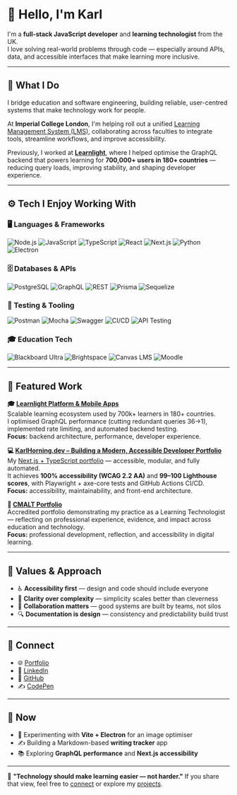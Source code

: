 # 👋 Hello, I'm Karl

I'm a **full-stack JavaScript developer** and **learning technologist** from the UK.  
I love solving real-world problems through code — especially around APIs, data, and accessible interfaces that make learning more inclusive.

---

## 🧭 What I Do

I bridge education and software engineering, building reliable, user-centred systems that make technology work for people.  

At **Imperial College London**, I'm helping roll out a unified [Learning Management System (LMS)](https://www.imperial.ac.uk/about/education/our-projects/learning-management-system/), collaborating across faculties to integrate tools, streamline workflows, and improve accessibility.  

Previously, I worked at **[Learnlight](https://www.karlhorning.dev/projects/learnlight-platform)**, where I helped optimise the GraphQL backend that powers learning for **700,000+ users in 180+ countries** — reducing query loads, improving stability, and shaping developer experience.

---

## ⚙️ Tech I Enjoy Working With

### 🖥️ Languages & Frameworks

![Node.js](https://img.shields.io/badge/Node.js-339933?logo=node.js&logoColor=fff)
![JavaScript](https://img.shields.io/badge/JavaScript-F7DF1E?logo=javascript&logoColor=000)
![TypeScript](https://img.shields.io/badge/TypeScript-3178C6?logo=typescript&logoColor=fff)
![React](https://img.shields.io/badge/React-61DAFB?logo=react&logoColor=000)
![Next.js](https://img.shields.io/badge/Next.js-000000?logo=nextdotjs&logoColor=fff)
![Python](https://img.shields.io/badge/Python-3776AB?logo=python&logoColor=fff)
![Electron](https://img.shields.io/badge/Electron-47848F?logo=electron&logoColor=fff)

### 🗄️ Databases & APIs

![PostgreSQL](https://img.shields.io/badge/PostgreSQL-4169E1?logo=postgresql&logoColor=fff)
![GraphQL](https://img.shields.io/badge/GraphQL-E10098?logo=graphql&logoColor=fff)
![REST](https://img.shields.io/badge/REST-02569B?logo=postman&logoColor=fff)
![Prisma](https://img.shields.io/badge/Prisma-2D3748?logo=prisma&logoColor=fff)
![Sequelize](https://img.shields.io/badge/Sequelize-52B0E7?logo=sequelize&logoColor=fff)

### 🧪 Testing & Tooling

![Postman](https://img.shields.io/badge/Postman-FF6C37?logo=postman&logoColor=fff)
![Mocha](https://img.shields.io/badge/Mocha-8D6748?logo=mocha&logoColor=fff)
![Swagger](https://img.shields.io/badge/Swagger-85EA2D?logo=swagger&logoColor=000)
![CI/CD](https://img.shields.io/badge/CI%2FCD-0A66C2?logo=githubactions&logoColor=fff)
![API Testing](https://img.shields.io/badge/API%20Testing-4A154B?logo=postman&logoColor=fff)

### 🎓 Education Tech

![Blackboard Ultra](https://img.shields.io/badge/Blackboard-000000?logo=blackboard&logoColor=fff)
![Brightspace](https://img.shields.io/badge/Brightspace-FF8200?logo=d2l&logoColor=fff)
![Canvas LMS](https://img.shields.io/badge/Canvas-CC0000?logo=instructure&logoColor=fff)
![Moodle](https://img.shields.io/badge/Moodle-F98012?logo=moodle&logoColor=fff)

---

## 🌟 Featured Work

**🎓 [Learnlight Platform & Mobile Apps](https://www.karlhorning.dev/projects/learnlight-platform)**  
Scalable learning ecosystem used by 700k+ learners in 180+ countries.  
I optimised GraphQL performance (cutting redundant queries 36→1), implemented rate limiting, and automated backend testing.  
**Focus:** backend architecture, performance, developer experience.

**💻 [KarlHorning.dev – Building a Modern, Accessible Developer Portfolio](https://www.karlhorning.dev/projects/karlhorning-dev)**  
My [Next.js + TypeScript portfolio](https://www.karlhorning.dev) — accessible, modular, and fully automated.  
It achieves **100% accessibility (WCAG 2.2 AA)** and **99–100 Lighthouse scores**, with Playwright + axe-core tests and GitHub Actions CI/CD.  
**Focus:** accessibility, maintainability, and front-end architecture.

**📘 [CMALT Portfolio](https://www.karlhorning.dev/cmalt)**  
Accredited portfolio demonstrating my practice as a Learning Technologist — reflecting on professional experience, evidence, and impact across education and technology.  
**Focus:** professional development, reflection, and accessibility in digital learning.

---

## 🧩 Values & Approach

- ♿ **Accessibility first** — design and code should include everyone  
- 🧠 **Clarity over complexity** — simplicity scales better than cleverness  
- 🤝 **Collaboration matters** — good systems are built by teams, not silos  
- 🔍 **Documentation is design** — consistency and predictability build trust  

---

## 🔗 Connect

- 🌐 [Portfolio](https://www.karlhorning.dev/)  
- 💼 [LinkedIn](https://www.linkedin.com/in/karl-horning/)  
- 🐙 [GitHub](https://github.com/Karl-Horning)  
- ✍️ [CodePen](https://codepen.io/karlhorning)

---

## 📅 Now

- 🚀 Experimenting with **Vite + Electron** for an image optimiser  
- ✍️ Building a Markdown-based **writing tracker** app  
- 📚 Exploring **GraphQL performance** and **Next.js accessibility**

---

🧭 **"Technology should make learning easier — not harder."** If you share that view, feel free to [connect](https://www.linkedin.com/in/karl-horning/) or explore my [projects](https://www.karlhorning.dev/projects).

